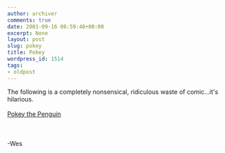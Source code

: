 ```yaml
---
author: archiver
comments: true
date: 2001-09-16 06:59:48+00:00
excerpt: None
layout: post
slug: pokey
title: Pokey
wordpress_id: 1514
tags:
- oldpost
---
```


The following is a completely nonsensical, ridiculous waste of comic...it's hilarious.<br /><br /> <a href="http://yellow5.com/pokey/">Pokey the Penguin</a> <br /><br /><br /><br />-Wes